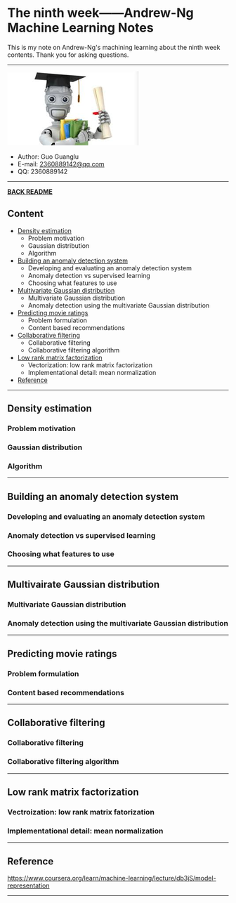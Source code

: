 # The ninth week——Andrew-Ng Machine Learning Notes  
This is my note on Andrew-Ng's machining learning about the ninth week contents. Thank you for asking questions.

***
[![](/picture/the_first_week/fig_ML.jpg)][Andrew-Ng-coursera]  
- Author: Guo Guanglu  
- E-mail: 2360889142@qq.com
- QQ: 2360889142  

*** 
[**BACK README**](README.md)  

## Content  
* [Density estimation](#density-estimation)
	* Problem motivation  
	* Gaussian distribution  
  	* Algorithm   
* [Building an anomaly detection system](#building-an-anomaly-detection-system)  
	* Developing and evaluating an anomaly detection system  
	* Anomaly detection vs supervised learning  
	* Choosing what features to use  
* [Multivariate Gaussian distribution](#multivairate-gaussian-distribution)  
	* Multivariate Gaussian distribution  
	* Anomaly detection using the multivariate Gaussian distribution  
* [Predicting movie ratings](#predicting-movie-ratings)
	* Problem formulation  
	* Content based recommendations  
* [Collaborative filtering](#collaborative-filtering)  
	* Collaborative filtering  
	* Collaborative filtering algorithm  
* [Low rank matrix factorization](#low-rank-matrix-factorization)  
	* Vectorization: low rank matrix factorization  
	* Implementational detail: mean normalization  
* [Reference](#reference)  

***  
Density estimation  
----  
### Problem motivation  

### Gaussian distribution  

### Algorithm  

***  
Building an anomaly detection system  
----  
### Developing and evaluating an anomaly detection system  

### Anomaly detection vs supervised learning  

### Choosing what features to use  

***  
Multivairate Gaussian distribution  
---  
### Multivariate Gaussian distribution  

### Anomaly detection using the multivariate Gaussian distribution  

***  
Predicting movie ratings  
---  
### Problem formulation  

### Content based recommendations  

***  
Collaborative filtering  
---  
### Collaborative filtering  

### Collaborative filtering algorithm  

***  
Low rank matrix factorization  
---
### Vectroization: low rank matrix fatorization  

### Implementational detail: mean normalization  



***  
Reference  
----  
https://www.coursera.org/learn/machine-learning/lecture/db3jS/model-representation  

---------------------------------------------------------
[Andrew-Ng-coursera]:https://www.coursera.org/learn/machine-learning/lecture/db3jS/model-representation "Andrew Ng coursera"
